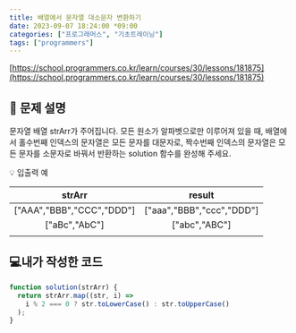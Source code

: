 ```yaml
---
title: 배열에서 문자열 대소문자 변환하기
date: 2023-09-07 18:24:00 *09:00
categories: ["프로그래머스", "기초트레이닝"]
tags: ["programmers"]
---
```


[https://school.programmers.co.kr/learn/courses/30/lessons/181875](https://school.programmers.co.kr/learn/courses/30/lessons/181875)

## 📔 문제 설명

문자열 배열 strArr가 주어집니다. 모든 원소가 알파벳으로만 이루어져 있을 때, 배열에서 홀수번째 인덱스의 문자열은 모든 문자를 대문자로, 짝수번째 인덱스의 문자열은 모든 문자를 소문자로 바꿔서 반환하는 solution 함수를 완성해 주세요.

💡 입출력 예

|          strArr           |          result           |
| :-----------------------: | :-----------------------: |
| ["AAA","BBB","CCC","DDD"] | ["aaa","BBB","ccc","DDD"] |
|       ["aBc","AbC"]       |       ["abc","ABC"]       |
|                           |

## 💻내가 작성한 코드

```js
function solution(strArr) {
  return strArr.map((str, i) =>
    i % 2 === 0 ? str.toLowerCase() : str.toUpperCase()
  );
}
```
